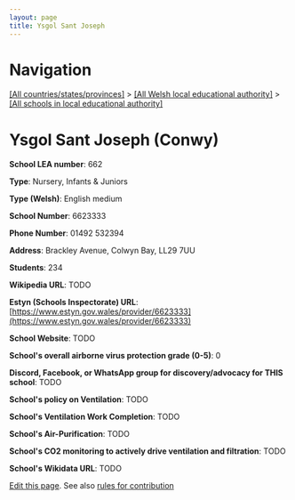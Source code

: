 ```yaml
---
layout: page
title: Ysgol Sant Joseph
---
```

# Navigation

[[All countries/states/provinces]](../../..) > [[All Welsh local educational authority]](../..) > [[All schools in local educational authority]](..)

# Ysgol Sant Joseph (Conwy)

**School LEA number**: 662

**Type**: Nursery, Infants & Juniors

**Type (Welsh)**: English medium

**School Number**: 6623333

**Phone Number**: 01492 532394

**Address**: Brackley Avenue, Colwyn Bay, LL29 7UU

**Students**: 234

**Wikipedia URL**: TODO

**Estyn (Schools Inspectorate) URL**: [https://www.estyn.gov.wales/provider/6623333](https://www.estyn.gov.wales/provider/6623333)

**School Website**: TODO

**School's overall airborne virus protection grade (0-5)**: 0

**Discord, Facebook, or WhatsApp group for discovery/advocacy for THIS school**: TODO

**School's policy on Ventilation**: TODO

**School's Ventilation Work Completion**: TODO

**School's Air-Purification**: TODO

**School's CO2 monitoring to actively drive ventilation and filtration**: TODO

**School's Wikidata URL**: TODO




[Edit this page](https://github.com/ventilate-schools/Wales/edit/prif/./Conwy/Ysgol_Sant_Joseph.md). See also [rules for contribution](../../../contribution-rules/)
